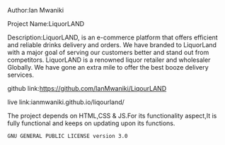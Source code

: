 Author:Ian Mwaniki

Project Name:LiquorLAND

Description:LiquorLAND, is an e-commerce platform that offers efficient and reliable drinks delivery and orders. We have branded to LiquorLand with a major goal of serving our customers better and stand out from competitors. LiquorLAND is a renowned liquor retailer and wholesaler Globally. We have gone an extra mile to offer the best booze delivery services.

github link:https://github.com/IanMwaniki/LiqourLAND

live link:ianmwaniki.github.io/liqourland/

The project depends on HTML,CSS & JS.For its functionality aspect,It is fully functional and keeps on updating upon its functions.

    GNU GENERAL PUBLIC LICENSE version 3.0
                       